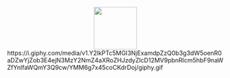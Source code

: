 <div id="header" align="center">
  <img src="https://i.giphy.com/media/v1.Y2lkPTc5MGI3NjExamdpZzQ0b3g3dW5oenR0aDZwYjZob3E4ejN3MzY2NmZ4aXRoZHJzdyZlcD12MV9pbnRlcm5hbF9naWZfYnlfaWQmY3Q9cw/YMM6g7x45coCKdrDoj/giphy.gif" width="100"/>
</div>
https://i.giphy.com/media/v1.Y2lkPTc5MGI3NjExamdpZzQ0b3g3dW5oenR0aDZwYjZob3E4ejN3MzY2NmZ4aXRoZHJzdyZlcD12MV9pbnRlcm5hbF9naWZfYnlfaWQmY3Q9cw/YMM6g7x45coCKdrDoj/giphy.gif

<!--
**gy10jv9/gy10jv9** is a ✨ _special_ ✨ repository because its `README.md` (this file) appears on your GitHub profile.

Here are some ideas to get you started:

- 🔭 I’m currently working on ...
- 🌱 I’m currently learning ...
- 👯 I’m looking to collaborate on ...
- 🤔 I’m looking for help with ...
- 💬 Ask me about ...
- 📫 How to reach me: ...
- 😄 Pronouns: ...
- ⚡ Fun fact: ...
-->
